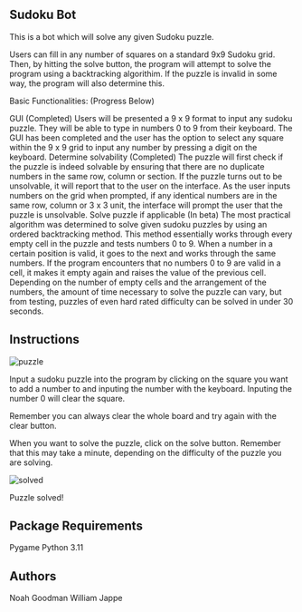 Sudoku Bot
--------------------------------

This is a bot which will solve any given Sudoku puzzle.

Users can fill in any number of squares on a standard 9x9 Sudoku grid.
Then, by hitting the solve button, the program will attempt to solve the program using a backtracking algorithim.
If the puzzle is invalid in some way, the program will also determine this.

Basic Functionalities: (Progress Below)

GUI (Completed)
Users will be presented a 9 x 9 format to input any sudoku puzzle. They will be able to type in numbers 0 to 9 from their keyboard.
The GUI has been completed and the user has the option to select any square within the 9 x 9 grid to input any number by pressing a digit on the keyboard.
Determine solvability (Completed)
The puzzle will first check if the puzzle is indeed solvable by ensuring that there are no duplicate numbers in the same row, column or section. If the puzzle turns out to be unsolvable, it will report that to the user on the interface.
As the user inputs numbers on the grid when prompted, if any identical numbers are in the same row, column or 3 x 3 unit, the interface will prompt the user that the puzzle is unsolvable.
Solve puzzle if applicable (In beta)
The most practical algorithm was determined to solve given sudoku puzzles by using an ordered backtracking method. This method essentially works through every empty cell in the puzzle and tests numbers 0 to 9. When a number in a certain position is valid, it goes to the next and works through the same numbers. If the program encounters that no numbers 0 to 9 are valid in a cell, it makes it empty again and raises the value of the previous cell. Depending on the number of empty cells and the arrangement of the numbers, the amount of time necessary to solve the puzzle can vary, but from testing, puzzles of even hard rated difficulty can be solved in under 30 seconds.

Instructions
---------------------------

![puzzle](https://github.com/goodman-no/SudokuBot/assets/153043786/e123f7ff-4a31-4824-acaa-633b074a3e6b)

Input a sudoku puzzle into the program by clicking on the square you want to add a number to and inputing the number with the keyboard. Inputing the number 0 will clear the square.

Remember you can always clear the whole board and try again with the clear button.

When you want to solve the puzzle, click on the solve button. Remember that this may take a minute, depending on the difficulty of the puzzle you are solving.

![solved](https://github.com/goodman-no/SudokuBot/assets/153043786/f10ff123-7b1d-416b-9cbc-6487d8dafcc1)

Puzzle solved!

Package Requirements
----------------------------

Pygame
Python 3.11

Authors 
-----------------------

Noah Goodman
William Jappe

